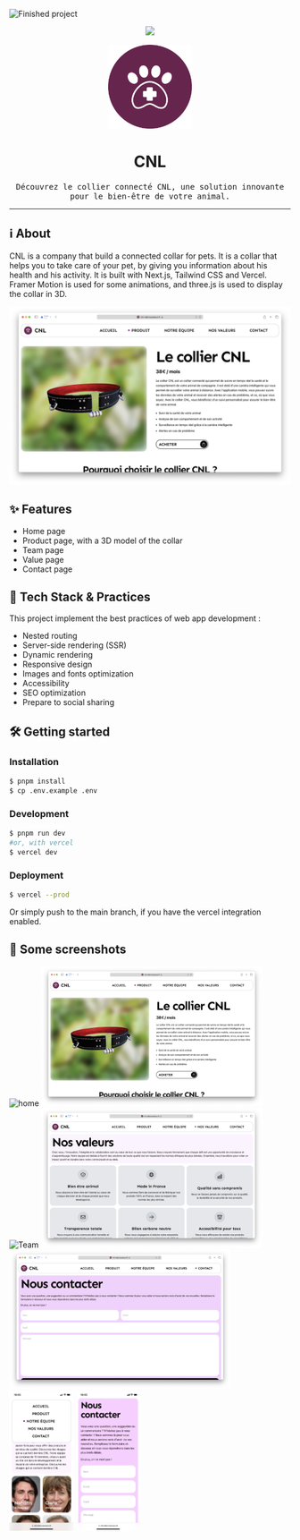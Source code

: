 ![Finished project](https://img.shields.io/badge/status-finished-green)

<p align="center">
	<img src="https://skillicons.dev/icons?i=ts,next,tailwind,threejs,vercel" height="30" />
</p>

<p align="center">
	<img src="docs/logo.png" alt="Icon of the project" height="150"/>
</p>

# <div align="center">CNL</div>
<div align="center">
	<samp>Découvrez le collier connecté CNL, une solution innovante pour le bien-être de votre animal.</samp>
</div>

<hr>


## ℹ️ About
CNL is a company that build a connected collar for pets. It is a collar that helps you to take care of your pet, by giving you information about his health and his activity. It is built with Next.js, Tailwind CSS and Vercel. Framer Motion is used for some animations, and three.js is used to display the collar in 3D. 

<p align="center">
	<img src="docs/product.png" alt="Dashboard" width="1000"/>
</p>


## ✨ Features
- Home page
- Product page, with a 3D model of the collar
- Team page
- Value page
- Contact page


## 🚀 Tech Stack & Practices
This project implement the best practices of web app development : 
- Nested routing
- Server-side rendering (SSR)
- Dynamic rendering
- Responsive design
- Images and fonts optimization
- Accessibility
- SEO optimization
- Prepare to social sharing

## 🛠️ Getting started

### Installation

```bash
$ pnpm install
$ cp .env.example .env
```

### Development
```bash
$ pnpm run dev 
#or, with vercel
$ vercel dev
```

### Deployment
```bash
$ vercel --prod
```

Or simply push to the main branch, if you have the vercel integration enabled.


## 🌅 Some screenshots
<div>
	<img src="docs/home.png" alt="home" height="250"/>
	<img src="docs/product.png" alt="Product" height="250"/>
	<img src="docs/team.png" alt="Team" height="250"/>
	<img src="docs/values.png" alt="Values" height="250"/>
	<img src="docs/contact.png" alt="Contact" height="250"/>
	<img src="docs/mobile-menu.png" alt="Mobile menu" height="250"/>
	<img src="docs/mobile-contact.png" alt="Mobile product" height="250"/>
</div>
